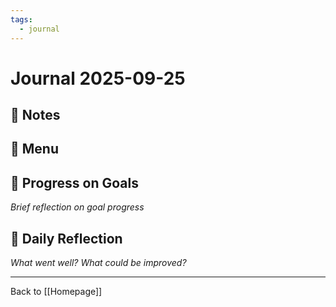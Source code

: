```yaml
---
tags:
  - journal
---
```

# Journal 2025-09-25

## 📝 Notes


## 🍲 Menu



## 🔄 Progress on Goals
*Brief reflection on goal progress*

## 💭 Daily Reflection
*What went well? What could be improved?*

---
Back to [[Homepage]]
